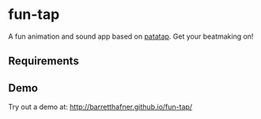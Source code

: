 # fun-tap
A fun animation and sound app based on [patatap](https://github.com/jonobr1/Neuronal-Synchrony).  Get your beatmaking on!

## Requirements

## Demo
Try out a demo at: http://barretthafner.github.io/fun-tap/
